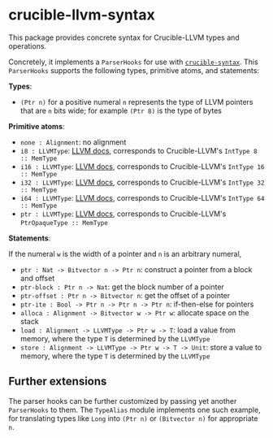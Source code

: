 # crucible-llvm-syntax

This package provides concrete syntax for Crucible-LLVM types and operations.

Concretely, it implements a `ParserHooks` for use with [`crucible-syntax`][syn].
This `ParserHooks` supports the following types, primitive atoms, and
statements:

**Types**:

- `(Ptr n)` for a positive numeral `n` represents the type of LLVM pointers that are `n` bits wide; for example `(Ptr 8)` is the type of bytes

**Primitive atoms**:

- `none : Alignment`: no alignment
- `i8 : LLVMType`: [LLVM docs][int-type], corresponds to Crucible-LLVM's `IntType 8 :: MemType`
- `i16 : LLVMType`: [LLVM docs][int-type], corresponds to Crucible-LLVM's `IntType 16 :: MemType`
- `i32 : LLVMType`: [LLVM docs][int-type], corresponds to Crucible-LLVM's `IntType 32 :: MemType`
- `i64 : LLVMType`: [LLVM docs][int-type], corresponds to Crucible-LLVM's `IntType 64 :: MemType`
- `ptr : LLVMType`: [LLVM docs][ptr-type], corresponds to Crucible-LLVM's `PtrOpaqueType :: MemType`

[int-type]: https://llvm.org/docs/LangRef.html#integer-type
[ptr-type]: https://llvm.org/docs/LangRef.html#pointer-type

**Statements**:

If the numeral `w` is the width of a pointer and `n` is an arbitrary numeral,

- `ptr : Nat -> Bitvector n -> Ptr n`: construct a pointer from a block and offset
- `ptr-block : Ptr n -> Nat`: get the block number of a pointer
- `ptr-offset : Ptr n -> Bitvector n`: get the offset of a pointer
- `ptr-ite : Bool -> Ptr n -> Ptr n -> Ptr n`: if-then-else for pointers
- `alloca : Alignment -> Bitvector w -> Ptr w`: allocate space on the stack
- `load : Alignment -> LLVMType -> Ptr w -> T`: load a value from memory, where the type `T` is determined by the `LLVMType`
- `store : Alignment -> LLVMType -> Ptr w -> T -> Unit`: store a value to memory, where the type `T` is determined by the `LLVMType`

## Further extensions

The parser hooks can be further customized by passing yet another `ParserHooks`
to them. The `TypeAlias` module implements one such example, for translating
types like `Long` into `(Ptr n)` or `(Bitvector n)` for appropriate `n`.

[syn]: ../crucible-syntax
